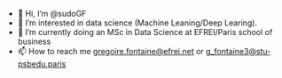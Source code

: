- 👋 Hi, I’m @sudoGF
- 👀 I’m interested in data science (Machine Leaning/Deep Learing). 
- 🌱 I’m currently doing an MSc in Data Science at EFREI/Paris school of business
- 📫 How to reach me gregoire.fontaine@efrei.net or g_fontaine3@stu-psbedu.paris

<!---
sudoGF/sudoGF is a ✨ special ✨ repository because its `README.md` (this file) appears on your GitHub profile.
You can click the Preview link to take a look at your changes.
--->
